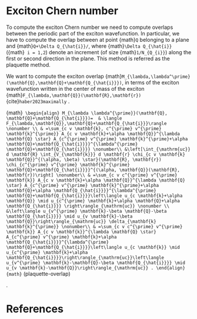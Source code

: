 # Exciton Chern number 
To compute the exciton Chern number we need to compute overlaps between the periodic part of the exciton wavefunction. In particular, we have to compute the overlap between at point {math}`Q` belonging to a plane and {math}`Q+\Delta Q_{\hat{i}}/`, where {math}`\Delta Q_{\hat{i}}` ({math}` i = 1,2`) denote an increment (of size {math}`1/N_{Q_{i}}`) along the first or second direction in the plane.
This method is referred as the plaquette method.

We want to compute the exciton overlap {math}`M_{\lambda,\lambda^\prime}(\mathbf{Q},\mathbf{Q}+\mathbf{Q_{\hat{i}}})`, in terms of the exciton wavefunction written in the center of mass of the exciton {math}`F_{\lambda,\mathbf{Q}}(\mathbf{R},\mathbf{r})` {cite}`haber2023maximally` .

{math}`
\begin{align}
M_{\lambda \lambda^{\prime}}(\mathbf{Q}, \mathbf{Q}+\mathbf{Q_{\hat{i}}})= 
& \langle F_{\lambda,\mathbf{Q}},\mathbf{Q}+\mathbf{Q_{\hat{i}}}\rangle \nonumber \\
& =\sum_{c v \mathbf{k}, c^{\prime} v^{\prime} \mathbf{k}^{\prime}} A_{c v \mathbf{k}+\alpha \mathbf{Q}}^{\lambda \mathbf{Q} \star} A_{c^{\prime} v^{\prime} \mathbf{k}^{\prime}+\alpha \mathbf{Q}+\mathbf{Q_{\hat{i}}}}^{\lambda^{\prime} \mathbf{Q}+\mathbf{Q_{\hat{i}}}} \nonumber\\
&\left[\int_{\mathrm{uc}} d \mathbf{R} \int_{V_{\mathbf{k}}} d \mathbf{r} \chi_{c v \mathbf{k} \mathbf{Q}}^{(\alpha, \beta) \star}(\mathbf{R}, \mathbf{r}) \chi_{c^{\prime} v^{\prime} \mathbf{k}^{\prime} \mathbf{Q}+\mathbf{Q_{\hat{i}}}}^{(\alpha, \mathbf{Q}}(\mathbf{R}, \mathbf{r})\right] \nonumber\\
& =\sum_{c v c^{\prime} v^{\prime} \mathbf{k}} A_{c v \mathbf{k}+\alpha \mathbf{Q}}^{\lambda \mathbf{Q} \star} A_{c^{\prime} v^{\prime} \mathbf{k}^{\prime}+\alpha \mathbf{Q}+\alpha \mathbf{Q_{\hat{i}}}}^{\lambda^{\prime} \mathbf{Q}+\mathbf{Q_{\hat{i}}}}\left\langle u_{c \mathbf{k}+\alpha \mathbf{Q}} \mid u_{c^{\prime} \mathbf{k}+\alpha \mathbf{Q}+\alpha \mathbf{Q_{\hat{i}}}} \right\rangle_{\mathrm{uc}} \nonumber \\
&\left\langle u_{v^{\prime} \mathbf{k}-\beta \mathbf{Q}-\beta \mathbf{Q_{\hat{i}}}} \mid u_{v \mathbf{k}-\beta \mathbf{Q}}\right\rangle_{\mathrm{uc}} \delta_{\mathbf{k} \mathbf{k}^{\prime}} \nonumber\\
& =\sum_{c v c^{\prime} v^{\prime} \mathbf{k}} A_{c v \mathbf{k}}^{\lambda \mathbf{Q} \star} A_{c^{\prime} v^{\prime} \mathbf{k}+\alpha \mathbf{Q_{\hat{i}}}}^{\lambda^{\prime} \mathbf{Q}+\mathbf{Q_{\hat{i}}}}\left\langle u_{c \mathbf{k}} \mid u_{c^{\prime} \mathbf{k}+\alpha \mathbf{Q_{\hat{i}}}}\right\rangle_{\mathrm{uc}}\left\langle u_{v^{\prime} \mathbf{k}-\mathbf{Q}-\beta \mathbf{Q_{\hat{i}}}} \mid u_{v \mathbf{k}-\mathbf{Q}}\right\rangle_{\mathrm{uc}} .
\end{align}
{math}` (plaquette-overlap)

<span style="color:darkgreen">
</span>.

# References

```{bibliography}

